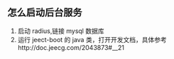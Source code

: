 ## 怎么启动后台服务

1. 启动 radius,链接 mysql 数据库
2. 运行 jeect-boot 的 java 类，打开开发文档，具体参考http://doc.jeecg.com/2043873#__21
